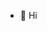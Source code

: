 - 👋 Hi

<!---
ningkkkq/ningkkkq is a ✨ special ✨ repository because its `README.md` (this file) appears on your GitHub profile.
You can click the Preview link to take a look at your changes.
--->
